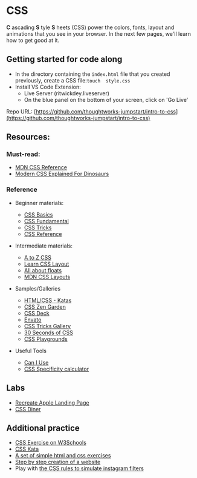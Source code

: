 # CSS

**C** ascading **S** tyle **S** heets \(CSS\) power the colors, fonts, layout and animations that you see in your browser. In the next few pages, we'll learn how to get good at it.

## Getting started for code along

* In the directory containing the `index.html` file that you created previously, create a CSS file:`touch  style.css`
* Install VS Code Extension:
  * Live Server \(ritwickdey.liveserver\)
  * On the blue panel on the bottom of your screen, click on 'Go Live'

Repo URL: [https://github.com/thoughtworks-jumpstart/intro-to-css](https://github.com/thoughtworks-jumpstart/intro-to-css)

## Resources:

### Must-read:

* [MDN CSS Reference](https://developer.mozilla.org/en-US/docs/Web/CSS/Reference)
* [Modern CSS Explained For Dinosaurs](https://medium.com/actualize-network/modern-css-explained-for-dinosaurs-5226febe3525)

### Reference

* Beginner materials:
  * [CSS Basics](https://developer.mozilla.org/en-US/docs/Learn/Getting_started_with_the_web/CSS_basics)
  * [CSS Fundamental](http://interactivepython.org/runestone/static/webfundamentals/index.html#cascading-style-sheets)
  * [CSS Tricks](https://css-tricks.com/guides/beginner/)
  * [CSS Reference](https://tympanus.net/codrops/css_reference/)
* Intermediate materials:
  * [A to Z CSS](https://www.sitepoint.com/tag/atoz-css/)
  * [Learn CSS Layout](http://learnlayout.com/)
  * [All about floats](https://css-tricks.com/all-about-floats/)
  * [MDN CSS Layouts](https://developer.mozilla.org/en-US/docs/Learn/CSS/CSS_layout)
* Samples/Galleries
  * [HTML/CSS - Katas](https://codepen.io/collection/ABLwQb/2/)
  * [CSS Zen Garden](http://www.csszengarden.com/)
  * [CSS Deck](http://cssdeck.com/)
  * [Envato](https://elements.envato.com/)
  * [CSS Tricks Gallery](https://css-tricks.com/gallery/)
  * [30 Seconds of CSS](https://atomiks.github.io/30-seconds-of-css/)
  * [CSS Playgrounds](https://css-playground.com/)
  
* Useful Tools
  * [Can I Use](https://caniuse.com/)
  * [CSS Specificity calculator](https://developer.mozilla.org/en-US/docs/Web/CSS/Specificity)

## Labs

* [Recreate Apple Landing Page](https://github.com/thoughtworks-jumpstart/apple-css-lab)
* [CSS Diner](https://flukeout.github.io/)

## Additional practice

* [CSS Exercise on W3Schools](https://www.w3schools.com/css/exercise.asp?filename=exercise_howto1)
* [CSS Kata](https://github.com/georgenorman/css-kata)
* [A set of simple html and css exercises](https://github.com/ashleygwilliams/introHTMLCSS)
* [Step by step creation of a website](https://openclassrooms.com/courses/build-your-website-with-html5-and-css3/practical-exercise-step-by-step-creation-of-a-website)
* Play with [the CSS rules to simulate instagram filters](https://github.com/picturepan2/instagram.css)

